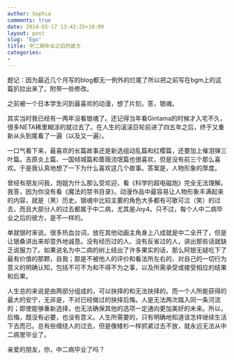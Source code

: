```yaml
---
author: Sophia
comments: true
date: 2014-05-17 13:42:25+10:00
layout: post
slug: 'Ego'
title: 中二病毕业之后的彼方
categories:
-
---
```

题记：因为最近几个月写的blog都无一例外的烂尾了所以把之前写在bgm上的这篇扒拉出来了。附带一些修改。

之前被一个日本学生问到最喜欢的动漫，想了片刻，答，银魂。

其实当时我已经有一两年没看银魂了。还记得当年看Gintama的时候才入宅不久，很多NETA稀里糊涂的就过去了。在人生的滚滚巨轮前进了四五年之后，终于又重新从头到尾看了一遍（以及又一遍）。

一口气看下来，最喜欢的长篇故事还是新选组动乱篇和红樱篇，还要加上催泪弹三叶篇。吉原炎上篇、一国倾城篇和蔷薇流氓篇也很喜欢，但是没有前三个那么喜欢。于是我认真地想了一下为什么喜欢这几个故事。答案是，人物形象的厚度。

曾经有朋友问我，炮姐为什么那么受欢迎，看《科学的超电磁炮》完全无法理解。我答，因为你没有看《魔法的禁书目录》。动漫作品中最容易让人物形象丰满起来的内容，就是（黑）历史。银魂中比较主要的角色大多都有可歌可泣（笑）的过去，而且大部分人的过去都属于中二病，尤其是Joy4。只不过，每个人中二病毕业之后的彼方，是不一样的。

单就银时来说。很多热血台词，放在其他动画主角身上八成就是中二全开了，但是让银桑讲出来却意外地诚恳。没有经历过的人、没有反省过的人，讲出那些话就缺乏说服力了。如果说名为中二病的树上结出了许多果实的话，那么阿银无疑吃下了最有价值的那颗，自我；那是不被他人的评价和看法所左右的、对自己的一切行为意义的明确认知，包括不可不为和不得不为之事，以及所需承受或接受相应的结果和后果。

人生总的来说是由两部分组成的，可以抉择的和无法抉择的。而一个人所能获得的最大的安宁，无非是，不对已经做过的抉择后悔。人是无法两次踏入同一条河流的；即使能够重新选择，也无法确保其他的选项一定通向更加美好的未来。所以，后悔，既没有必要，也没有意义。人生所需要的，只有明确地知道该怎样继续生活下去而已。总有些缠绕人的过去，但是像矮杉一样抓紧过去不放，就永远无法从中二病里毕业了。

亲爱的朋友，你，中二病毕业了吗？